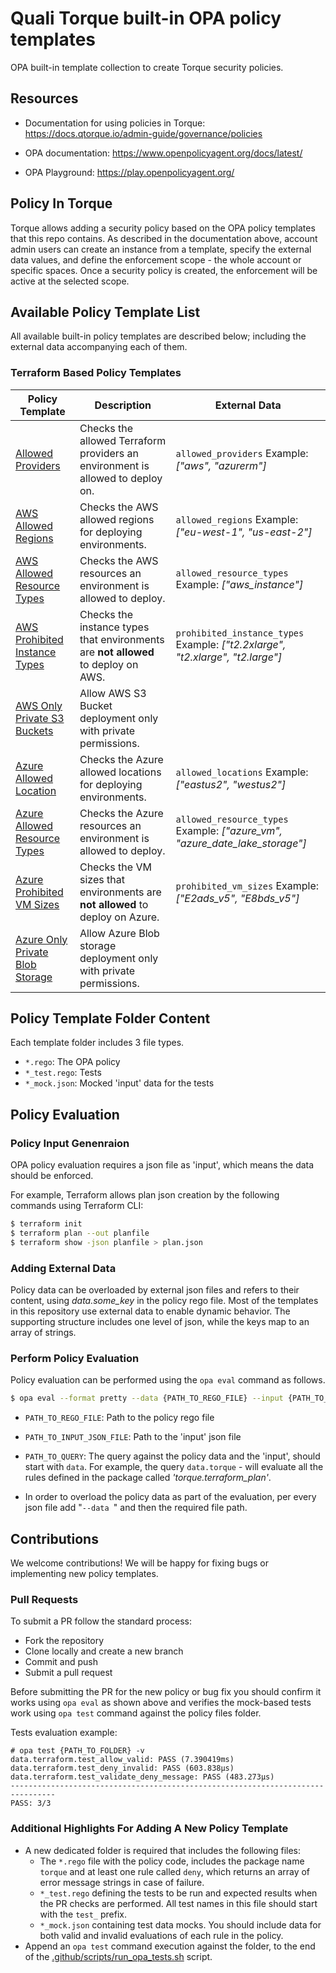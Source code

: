 # Quali Torque built-in OPA policy templates

OPA built-in template collection to create Torque security policies.

## Resources

* Documentation for using policies in Torque: https://docs.qtorque.io/admin-guide/governance/policies

* OPA documentation: https://www.openpolicyagent.org/docs/latest/

* OPA Playground: https://play.openpolicyagent.org/

## Policy In Torque

Torque allows adding a security policy based on the OPA policy templates that this repo contains. As described in the documentation above, account admin users can create an instance from a template, specify the external data values, and define the enforcement scope - the whole account or specific spaces.
Once a security policy is created, the enforcement will be active at the selected scope.

## Available Policy Template List

All available built-in policy templates are described below; including the external data accompanying each of them.

### Terraform Based Policy Templates
| Policy Template | Description | External Data |
| --------------- | ----------- | ------------- |
| [Allowed Providers](https://github.com/QualiTorque/opa/blob/main/terraform/allowed_providers/allowed_providers.rego) | Checks the allowed Terraform providers an environment is allowed to deploy on. | `allowed_providers`  Example: *["aws", "azurerm"]* |
| [AWS Allowed Regions](https://github.com/QualiTorque/opa/blob/main/terraform/aws/allowed_regions/allowed_regions.rego) | Checks the AWS allowed regions for deploying environments. | `allowed_regions`  Example: *["eu-west-1", "us-east-2"]* |
| [AWS Allowed Resource Types](https://github.com/QualiTorque/opa/blob/main/terraform/aws/allowed_resource_types/allowed_resource_types.rego) | Checks the AWS resources an environment is allowed to deploy. | `allowed_resource_types`  Example: *["aws_instance"]* |
| [AWS Prohibited Instance Types](https://github.com/QualiTorque/opa/blob/main/terraform/aws/prohibited_instance_types/prohibited_instance_types.rego) | Checks the instance types that environments are **not allowed** to deploy on AWS. | `prohibited_instance_types`  Example: *["t2.2xlarge", "t2.xlarge", "t2.large"]* |
| [AWS Only Private S3 Buckets](https://github.com/QualiTorque/opa/blob/main/terraform/aws/only_private_S3_buckets/only_private_S3_buckets.rego) | Allow AWS S3 Bucket deployment only with private permissions. | |
| [Azure Allowed Location](https://github.com/QualiTorque/opa/blob/main/terraform/azure/allowed_locations/allowed_locations.rego) | Checks the Azure allowed locations for deploying environments. | `allowed_locations`  Example: *["eastus2", "westus2"]* |
| [Azure Allowed Resource Types](https://github.com/QualiTorque/opa/blob/main/terraform/azure/allowed_resource_types/allowed_resource_types.rego) | Checks the Azure resources an environment is allowed to deploy. | `allowed_resource_types`  Example: *["azure_vm", "azure_date_lake_storage"]* |
| [Azure Prohibited VM Sizes](https://github.com/QualiTorque/opa/blob/main/terraform/aws_prohibited_instance_types/aws_prohibited_instance_types.rego) | Checks the VM sizes that environments are **not allowed** to deploy on Azure. | `prohibited_vm_sizes`  Example: *["E2ads_v5", "E8bds_v5"]* |
| [Azure Only Private Blob Storage](https://github.com/QualiTorque/opa/blob/main/terraform/azure/only_private_blob_storage/only_private_blob_storage.rego) | Allow Azure Blob storage deployment only with private permissions. | |

## Policy Template Folder Content

Each template folder includes 3 file types.

- `*.rego`: The OPA policy
- `*_test.rego`: Tests 
- `*_mock.json`: Mocked 'input' data for the tests

## Policy Evaluation

### Policy Input Genenraion

OPA policy evaluation requires a json file as 'input', which means the data should be enforced.

For example, Terraform allows plan json creation by the following commands using Terraform CLI:
```bash
$ terraform init
$ terraform plan --out planfile
$ terraform show -json planfile > plan.json
```

### Adding External Data

Policy data can be overloaded by external json files and refers to their content, using *data.some_key* in the policy rego file.
Most of the templates in this repository use external data to enable dynamic behavior. The supporting structure includes one level of json, while the keys map to an array of strings.

### Perform Policy Evaluation
Policy evaluation can be performed using the `opa eval` command as follows.

```bash
$ opa eval --format pretty --data {PATH_TO_REGO_FILE} --input {PATH_TO_INPUT_JSON_FILE} {PATH_TO_QUERY}
```

- `PATH_TO_REGO_FILE`: Path to the policy rego file
- `PATH_TO_INPUT_JSON_FILE`: Path to the 'input' json file
- `PATH_TO_QUERY`: The query against the policy data and the 'input', should start with `data`. For example, the query `data.torque` - will evaluate all the rules defined in the package called *'torque.terraform_plan'*.

- In order to overload the policy data as part of the evaluation, per every json file add "`--data `" and then the required file path.

## Contributions

We welcome contributions!
We will be happy for fixing bugs or implementing new policy templates.

### Pull Requests

To submit a PR follow the standard process:

* Fork the repository
* Clone locally and create a new branch
* Commit and push
* Submit a pull request

Before submitting the PR for the new policy or bug fix you should confirm it works using `opa eval` as shown above and verifies the mock-based tests work using `opa test` command against the policy files folder.

Tests evaluation example:

```
# opa test {PATH_TO_FOLDER} -v
data.terraform.test_allow_valid: PASS (7.390419ms)
data.terraform.test_deny_invalid: PASS (603.838µs)
data.terraform.test_validate_deny_message: PASS (483.273µs)
--------------------------------------------------------------------------------
PASS: 3/3
```

### Additional Highlights For Adding A New Policy Template
* A new dedicated folder is required that includes the following files:
    * The `*.rego` file with the policy code, includes the package name `torque`  and at least one rule called `deny`, which returns an array of error message strings in case of failure.
    * `*_test.rego` defining the tests to be run and expected results when the PR checks are performed. All test names in this file should start with the `test_` prefix.
    * `*_mock.json` containing test data mocks. You should include data for both valid and invalid evaluations of each rule in the policy.
* Append an `opa test` command execution against the folder, to the end of the [.github/scripts/run_opa_tests.sh](https://github.com/QualiTorque/opa/blob/main/.github/scripts/run_opa_tests.sh) script.
